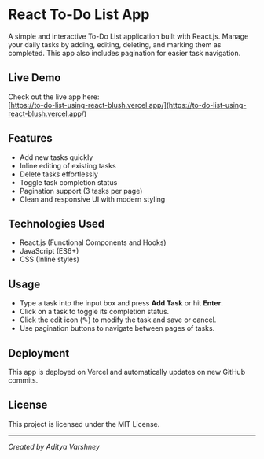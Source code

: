 # React To-Do List App

A simple and interactive To-Do List application built with React.js. Manage your daily tasks by adding, editing, deleting, and marking them as completed. This app also includes pagination for easier task navigation.

## Live Demo

Check out the live app here:  
[https://to-do-list-using-react-blush.vercel.app/](https://to-do-list-using-react-blush.vercel.app/)

## Features

- Add new tasks quickly
- Inline editing of existing tasks
- Delete tasks effortlessly
- Toggle task completion status
- Pagination support (3 tasks per page)
- Clean and responsive UI with modern styling

## Technologies Used

- React.js (Functional Components and Hooks)
- JavaScript (ES6+)
- CSS (Inline styles)

## Usage

- Type a task into the input box and press **Add Task** or hit **Enter**.
- Click on a task to toggle its completion status.
- Click the edit icon (✎) to modify the task and save or cancel.
- Use pagination buttons to navigate between pages of tasks.

## Deployment

This app is deployed on Vercel and automatically updates on new GitHub commits.

## License

This project is licensed under the MIT License.

---

*Created by Aditya Varshney*
